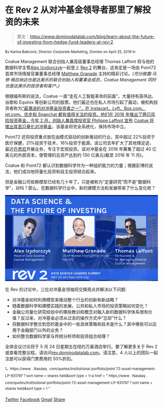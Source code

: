 # 在 Rev 2 从对冲基金领导者那里了解投资的未来

> 原文：<https://www.dominodatalab.com/blog/learn-about-the-future-of-investing-from-hedge-fund-leaders-at-rev-2>

<small class="t-small">By Karina Babcock, Director Corporate Marketing, Domino on April 25, 2019 in</small>

Coatue Management 联合创始人兼高级董事总经理 Thomas Laffont 将与他的数据科学主管[Alex Izydorczyk](https://www.linkedin.com/in/alexander-izydorczyk-86390759/)一起登上 [Rev 2](https://rev.dominodatalab.com) 的舞台，这肯定是一场由 Point72 首席市场情报官兼董事总经理 [Matthew Granade](https://www.linkedin.com/in/matthew-granade-837188/) 主持的精彩讨论。*(充分披露:马修·格拉纳达也是达美乐的联合创始人和董事会成员，Coatue Management 同时也是达美乐的投资者和客户。)*

根据福布斯的说法，Coatue 一直“走在人工智能革命的前面”，大量持有英伟达、谷歌和 Equinix 等创新公司的股票。他们最近也在私人市场引起了轰动，被机构投资者称为[“最激进的对冲基金投资者之一”，在 Instacart、Lyft、Box.com、jet.com、优步和 Snapchat 都有值得关注的投资。他们在 2018 年推出了两只风险投资基金，今年 2 月，创始人兼首席投资官 Philippe Laffont 宣布](https://www.institutionalinvestor.com/article/b1c2lcwx8z6wwz/Tiger-Cub-Coatue-Rolls-Out-New-Venture-Capital-Fund) [Coatue 将推出其首只量化对冲基金](https://www.bloomberg.com/news/articles/2019-02-28/laffont-s-coatue-seeks-250-million-for-first-quant-hedge-fund)，该基金将完全系统化，保持市场中立。

Point72 还将投资重点放在由模式驱动的创新推动的行业，其中超过 22%投资于医疗保健，21%投资于技术，16%投资于能源。该公司去年扩大了其地理足迹，最近[在悉尼](https://www.stamfordadvocate.com/business/article/Stamford-based-Point72-continues-international-13384803.php)开展业务，专注于宏观投资。该对冲基金在 2018 年筹集了超过 40 亿美元的外部资本，使管理的总资产达到约 130 亿美元(截至 2018 年 11 月)。

Coatue 和 Point72 都认识到数据科学作为一种组织能力的力量；根据彭博的说法，他们成功地将量化投资和自主投资结合起来。

但是金融公司依赖模型已经有几十年了。只是被称为“定量研究”而不是“数据科学”，对吗？那么，在数据科学行业中，新的建模方法和发展带来了什么变化呢？

![](img/4a426f22d1e674201d38b046d4d32052.png)

在 Rev 的讨论中，三位对冲基金领袖将交换观点并解决以下问题:

*   对冲基金如何利用模型来推动整个行业的创新和新战略？
*   随着数据科学和建模实践的发展，公共和私人市场的投资策略如何变化？
*   金融公司量化研究经验中的哪些教训和概念对融入新的数据科学体系很有价值？反过来，对冲基金必须从过去的操作方式中“忘却”什么？
*   将数据科学整合到您的基金中的一些具体策略和技术是什么？其中哪些可以应用于金融部门以外的业务？
*   如何整合数据科学家与传统分析师和投资组合经理？

全体会议讨论将于 5 月 24 日星期五在纽约万豪酒店举行。要了解更多关于 Rev 2 或查看完整议程，请访问[rev.dominodatalab.com](https://rev.dominodatalab.com)。请注意，4 人以上的团队一起注册可以获得门票费用的 50%折扣。

<sup id="fn1">1。https://www . Nasdaq . com/quotes/institutional-portfolio/point 72-asset-management-LP-931797？sort name = shares held&sort type = 1<a href = " https://www . Nasdaq . com/quotes/institutional-portfolio/point 72-asset-management-LP-931797？sort name = shares held&sort type = 1 "</sup>

[Twitter](/#twitter) [Facebook](/#facebook) [Gmail](/#google_gmail) [Share](https://www.addtoany.com/share#url=https%3A%2F%2Fwww.dominodatalab.com%2Fblog%2Flearn-about-the-future-of-investing-from-hedge-fund-leaders-at-rev-2%2F&title=Learn%20About%20the%20Future%20of%20Investing%20from%20Hedge%20Fund%20Leaders%20at%20Rev%202)
